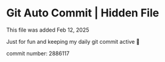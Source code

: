 # Git Auto Commit | Hidden File

This file was added Feb 12, 2025

Just for fun and keeping my daily git commit active 🤪

commit number: 2886117
